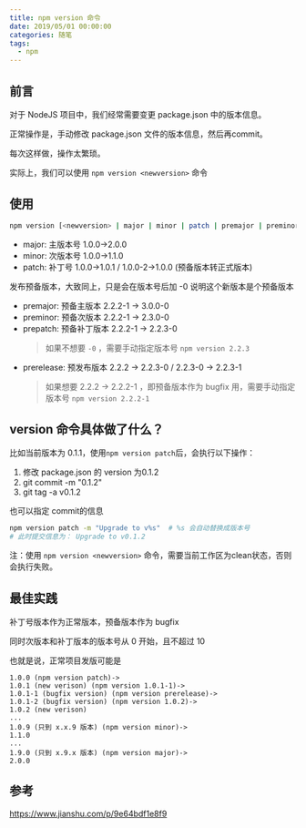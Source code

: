```yaml
---
title: npm version 命令
date: 2019/05/01 00:00:00
categories: 随笔
tags: 
  - npm
---
```


## 前言

对于 NodeJS 项目中，我们经常需要变更 package.json 中的版本信息。

正常操作是，手动修改 package.json 文件的版本信息，然后再commit。

每次这样做，操作太繁琐。

实际上，我们可以使用 `npm version <newversion>` 命令

<!-- more -->

## 使用

```bash
npm version [<newversion> | major | minor | patch | premajor | preminor | prepatch | prerelease | from-git]
```
- major: 主版本号 1.0.0->2.0.0
- minor: 次版本号 1.0.0->1.1.0
- patch: 补丁号 1.0.0->1.0.1 / 1.0.0-2->1.0.0 (预备版本转正式版本)

发布预备版本，大致同上，只是会在版本号后加 -0 说明这个新版本是个预备版本

- premajor: 预备主版本 2.2.2-1 -> 3.0.0-0
- preminor: 预备次版本 2.2.2-1 -> 2.3.0-0
- prepatch: 预备补丁版本 2.2.2-1 -> 2.2.3-0
  > 如果不想要 `-0` ，需要手动指定版本号 `npm version 2.2.3`
- prerelease: 预发布版本 2.2.2 -> 2.2.3-0 / 2.2.3-0 -> 2.2.3-1
  > 如果想要 2.2.2 -> 2.2.2-1 ，即预备版本作为 bugfix 用，需要手动指定版本号 `npm version 2.2.2-1`
## version 命令具体做了什么？

比如当前版本为 0.1.1，使用`npm version patch`后，会执行以下操作：

1. 修改 package.json 的 version 为0.1.2
2. git commit -m "0.1.2"
3. git tag -a v0.1.2

也可以指定 commit的信息
```bash
npm version patch -m "Upgrade to v%s"  # %s 会自动替换成版本号
# 此时提交信息为： Upgrade to v0.1.2
```

注：使用 `npm version <newversion>` 命令，需要当前工作区为clean状态，否则会执行失败。

## 最佳实践

补丁号版本作为正常版本，预备版本作为 bugfix 

同时次版本和补丁版本的版本号从 0 开始，且不超过 10

也就是说，正常项目发版可能是
```
1.0.0 (npm version patch)->
1.0.1 (new verison) (npm version 1.0.1-1)->
1.0.1-1 (bugfix version) (npm version prerelease)->
1.0.1-2 (bugfix version) (npm version 1.0.2)->
1.0.2 (new verison)
...
1.0.9 (只到 x.x.9 版本) (npm version minor)->
1.1.0 
...
1.9.0 (只到 x.9.x 版本) (npm version major)->
2.0.0
```

## 参考

https://www.jianshu.com/p/9e64bdf1e8f9

